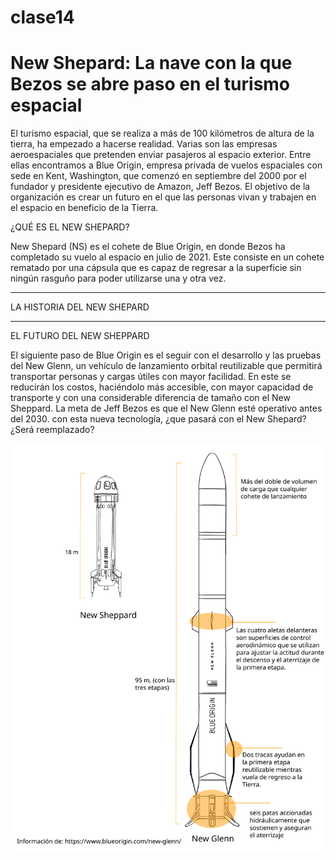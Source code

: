 # clase14
# New Shepard: La nave con la que Bezos se abre paso en el turismo espacial

El turismo espacial, que se realiza a más de 100 kilómetros de altura de la tierra, ha empezado a hacerse realidad. Varias son las empresas aeroespaciales que pretenden enviar pasajeros al espacio exterior. 
Entre ellas encontramos a Blue Origin, empresa privada de vuelos espaciales con sede en Kent, Washington, que comenzó en septiembre del 2000 por el fundador y presidente ejecutivo de Amazon, Jeff Bezos.  El objetivo de la organización es crear un futuro en el que las personas vivan y trabajen en el espacio en beneficio de la Tierra. 

¿QUÉ ES EL NEW SHEPARD?

New Shepard (NS) es el cohete de Blue Origin, en donde Bezos ha completado su vuelo al espacio en julio de 2021. Este consiste en un cohete rematado por una cápsula que es capaz de regresar a la superficie sin ningún rasguño para poder utilizarse una y otra vez. 

---

LA HISTORIA DEL NEW SHEPARD

---

EL FUTURO DEL NEW SHEPPARD
 
El siguiente paso de Blue Origin es el seguir con el desarrollo y las pruebas del New Glenn, un vehículo de lanzamiento orbital reutilizable que permitirá transportar personas y cargas útiles con mayor facilidad.
En este se reducirán los costos, haciéndolo más accesible, con mayor capacidad de transporte y con una considerable diferencia de tamaño con el New Sheppard.
La meta de Jeff Bezos es que el New Glenn esté operativo antes del 2030.
con esta nueva tecnología, ¿que pasará con el New Shepard? ¿Será reemplazado?

![New Glenn](https://raw.githubusercontent.com/Blue-Jeff-Bezos/clase14/717fd22f4916afe2a047694bb5fca215b7ef05a4/svg/New%20Glenn.svg)
